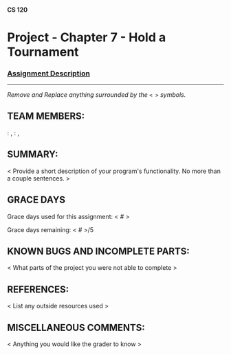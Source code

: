 #### CS 120
# Project - Chapter 7 - Hold a Tournament
### [Assignment Description](https://docs.google.com/document/d/12OOnO6vjCCu3fAIN4FL8z0znEb21tXdYL-uK1J2seoA/edit?usp=sharing)

***

_Remove and Replace anything surrounded by the `< >` symbols._

## TEAM MEMBERS:
<name1> : <bmail>, <github username>
<name2> : <bmail>, <github username>

## SUMMARY:
 < Provide a short description of your program's functionality. No more than a couple sentences. >

## GRACE DAYS
Grace days used for this assignment: < # >

Grace days remaining: < # >/5

## KNOWN BUGS AND INCOMPLETE PARTS:
 < What parts of the project you were not able to complete >

## REFERENCES:
 < List any outside resources used >

## MISCELLANEOUS COMMENTS:
 < Anything you would like the grader to know >
